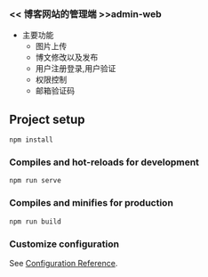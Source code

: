 ### << 博客网站的管理端 >>admin-web
  - 主要功能
    - 图片上传
    - 博文修改以及发布
    - 用户注册登录,用户验证
    - 权限控制
    - 邮箱验证码
## Project setup
```
npm install
```

### Compiles and hot-reloads for development
```
npm run serve
```

### Compiles and minifies for production
```
npm run build
```

### Customize configuration
See [Configuration Reference](https://cli.vuejs.org/config/).
